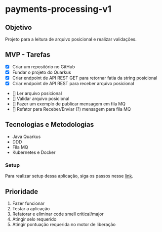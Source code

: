 # payments-processing-v1

## Objetivo

Projeto para a leitura de arquivo posicional e realizar validações.

## MVP - Tarefas

- [X] Criar um repositório no GitHub
- [X] Fundar o projeto do Quarkus
- [X] Criar endpoint de API REST GET para retornar fatia da string posicional
- [X] Criar endpoint de API REST para receber arquivo posicional
- [] Ler arquivo posicional 
- [] Validar arquivo posicional 
- [] Fazer um exemplo de publicar mensagem em fila MQ
- [] Refator para Receber/Enviar (?) mensagem para fila MQ

## Tecnologias e Metodologias

 - Java Quarkus
 - DDD
 - Fila MQ
 - Kubernetes e Docker

### Setup

Para realizar setup dessa aplicação, siga os passos nesse [link](setup.md).

## Prioridade

1. Fazer funcionar
2. Testar a aplicação
3. Refatorar e eliminar code smell critical/major
4. Atingir selo requerido
5. Atingir pontuação requerida no motor de liberação